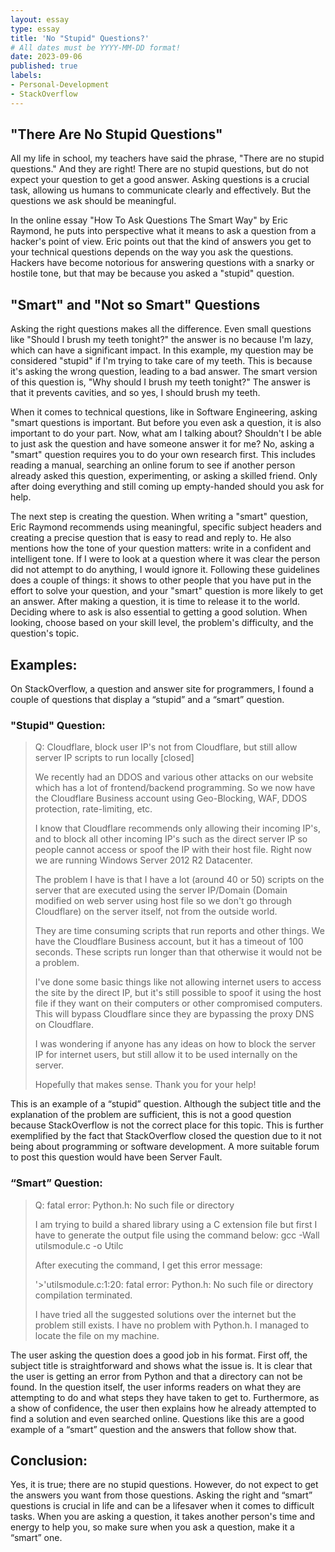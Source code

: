 ```yaml
---
layout: essay
type: essay
title: 'No "Stupid" Questions?'
# All dates must be YYYY-MM-DD format!
date: 2023-09-06
published: true
labels:
- Personal-Development
- StackOverflow
---
```


## "There Are No Stupid Questions"
All my life in school, my teachers have said the phrase, "There are no stupid questions." And they are right! There are no stupid questions, but do not expect your question to get a good answer. Asking questions is a crucial task, allowing us humans to communicate clearly and effectively. But the questions we ask should be meaningful.

In the online essay "How To Ask Questions The Smart Way" by Eric Raymond, he puts into perspective what it means to ask a question from a hacker's point of view. Eric points out that the kind of answers you get to your technical questions depends on the way you ask the questions. Hackers have become notorious for answering questions with a snarky or hostile tone, but that may be because you asked a "stupid" question.


## "Smart" and "Not so Smart" Questions
Asking the right questions makes all the difference. Even small questions like "Should I brush my teeth tonight?" the answer is no because I'm lazy, which can have a significant impact. In this example, my question may be considered "stupid" if I'm trying to take care of my teeth. This is because it's asking the wrong question, leading to a bad answer. The smart version of this question is, "Why should I brush my teeth tonight?" The answer is that it prevents cavities, and so yes, I should brush my teeth. 

When it comes to technical questions, like in Software Engineering, asking "smart questions is important. But before you even ask a question, it is also important to do your part. Now, what am I talking about? Shouldn't I be able to just ask the question and have someone answer it for me? No, asking a "smart" question requires you to do your own research first. This includes reading a manual, searching an online forum to see if another person already asked this question, experimenting, or asking a skilled friend. Only after doing everything and still coming up empty-handed should you ask for help.

The next step is creating the question. When writing a "smart" question, Eric Raymond recommends using meaningful, specific subject headers and creating a precise question that is easy to read and reply to. He also mentions how the tone of your question matters: write in a confident and intelligent tone. If I were to look at a question where it was clear the person did not attempt to do anything, I would ignore it. Following these guidelines does a couple of things: it shows to other people that you have put in the effort to solve your question, and your "smart" question is more likely to get an answer. After making a question, it is time to release it to the world. Deciding where to ask is also essential to getting a good solution. When looking, choose based on your skill level, the problem's difficulty, and the question's topic.

## Examples:
On StackOverflow, a question and answer site for programmers, I found a couple of questions that display a “stupid” and a “smart” question. 

### "Stupid" Question:

>Q: Cloudflare, block user IP's not from Cloudflare, but still allow server IP scripts to run locally [closed]
>
> We recently had an DDOS and various other attacks on our website which has a lot of frontend/backend programming. So we now have the Cloudflare Business account using Geo-Blocking, WAF, DDOS protection, rate-limiting, etc.
>
> I know that Cloudflare recommends only allowing their incoming IP's, and to block all other incoming IP's such as the direct server IP so people cannot access or spoof the IP with their host file.
> Right now we are running Windows Server 2012 R2 Datacenter.
>
> The problem I have is that I have a lot (around 40 or 50) scripts on the server that are executed using the server IP/Domain (Domain modified on web server using host file so we don't go through Cloudflare) on the server itself, not from the outside world.
>
> They are time consuming scripts that run reports and other things. We have the Cloudflare Business account, but it has a timeout of 100 seconds. These scripts run longer than that otherwise it would not be a problem.
>
> I've done some basic things like not allowing internet users to access the site by the direct IP, but it's still possible to spoof it using the host file if they want on their computers or other compromised computers. This will bypass Cloudflare since they are bypassing the proxy DNS on Cloudflare.
>
> I was wondering if anyone has any ideas on how to block the server IP for internet users, but still allow it to be used internally on the server.
>
> Hopefully that makes sense.
> Thank you for your help!


This is an example of a “stupid” question. Although the subject title and the explanation of the problem are sufficient, this is not a good question because StackOverflow is not  the correct place for this topic. This is further exemplified by the fact that StackOverflow closed the question due to it not being about programming or software development. A more suitable forum to post this question would have been Server Fault.

### “Smart” Question:

>Q: fatal error: Python.h: No such file or directory
>
> I am trying to build a shared library using a C extension file but first I have to generate the output file using the command below:
> gcc -Wall utilsmodule.c -o Utilc
>
> After executing the command, I get this error message:
>
>'>'utilsmodule.c:1:20: fatal error: Python.h: No such file or directory compilation terminated.
>
> I have tried all the suggested solutions over the internet but the problem still exists. I have no problem with Python.h. I managed to locate the file on my machine.

The user asking the question does a good job in his format. First off, the subject title is straightforward and shows what the issue is. It is clear that the user is getting an error from Python and that a directory can not be found. In the question itself, the user informs readers on what they are attempting to do and what steps they have taken to get to. Furthermore, as a show of confidence, the user then explains how he already attempted to find a solution and even searched online. Questions like this are a good example of a “smart” question and the answers that follow show that. 

## Conclusion:
Yes, it is true; there are no stupid questions. However, do not expect to get the answers you want from those questions. Asking the right and “smart” questions is crucial in life and can be a lifesaver when it comes to difficult tasks. When you are asking a question, it takes another person's time and energy to help you, so make sure when you ask a question, make it a “smart” one.
